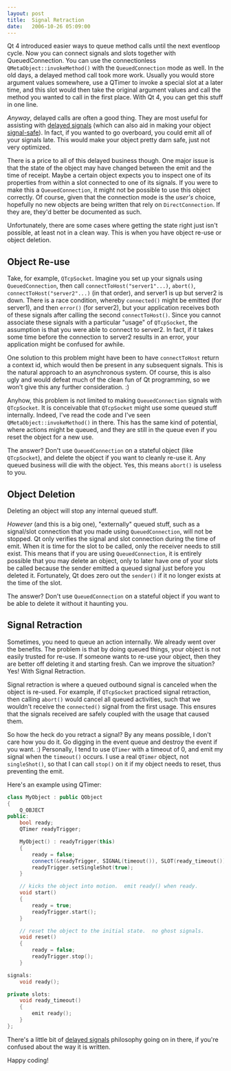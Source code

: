 ```yaml
---
layout: post
title:  Signal Retraction
date:   2006-10-26 05:09:00
---
```

Qt 4 introduced easier ways to queue method calls until the next eventloop cycle. Now you can connect signals and slots together with QueuedConnection. You can use the connectionless `QMetaObject::invokeMethod()` with the `QueuedConnection` mode as well. In the old days, a delayed method call took more work. Usually you would store argument values somewhere, use a QTimer to invoke a special slot at a later time, and this slot would then take the original argument values and call the method you wanted to call in the first place. With Qt 4, you can get this stuff in one line.

<!--more-->

*Anyway*, delayed calls are often a good thing. They are most useful for assisting with [delayed signals][delayed-signals] (which can also aid in making your object [signal-safe][signal-safety]). In fact, if you wanted to go overboard, you could emit all of your signals late. This would make your object pretty darn safe, just not very optimized.

There is a price to all of this delayed business though. One major issue is that the state of the object may have changed between the emit and the time of receipt. Maybe a certain object expects you to inspect one of its properties from within a slot connected to one of its signals. If you were to make this a `QueuedConnection`, it might not be possible to use this object correctly. Of course, given that the connection mode is the *user's* choice, hopefully no new objects are being written that rely on `DirectConnection`. If they are, they'd better be documented as such.

Unfortunately, there are some cases where getting the state right just isn't possible, at least not in a clean way. This is when you have object re-use or object deletion.

## Object Re-use

Take, for example, `QTcpSocket`. Imagine you set up your signals using `QueuedConnection`, then call `connectToHost("server1"...)`, `abort()`, `connectToHost("server2"...)` (in that order), and server1 is up but server2 is down. There is a race condition, whereby `connected()` might be emitted (for server1), and then `error()` (for server2), but your application receives both of these signals after calling the second `connectToHost()`. Since you cannot associate these signals with a particular "usage" of `QTcpSocket`, the assumption is that you were able to connect to server2. In fact, if it takes some time before the connection to server2 results in an error, your application might be confused for awhile.

One solution to this problem might have been to have `connectToHost` return a context id, which would then be present in any subsequent signals. This is the natural approach to an asynchronous system. Of course, this is also ugly and would defeat much of the clean fun of Qt programming, so we won't give this any further consideration. :)

Anyhow, this problem is not limited to making `QueuedConnection` signals with `QTcpSocket`. It is conceivable that `QTcpSocket` might use some queued stuff internally. Indeed, I've read the code and I've seen `QMetaObject::invokeMethod()` in there. This has the same kind of potential, where actions might be queued, and they are still in the queue even if you reset the object for a new use.

The answer? Don't use `QueuedConnection` on a stateful object (like `QTcpSocket`), and delete the object if you want to cleanly re-use it. Any queued business will die with the object. Yes, this means `abort()` is useless to you.

## Object Deletion

Deleting an object will stop any internal queued stuff.

*However* (and this is a big one), "externally" queued stuff, such as a signal/slot connection that you made using `QueuedConnection`, will not be stopped. Qt only verifies the signal and slot connection during the time of emit. When it is time for the slot to be called, only the receiver needs to still exist. This means that if you are using `QueuedConnection`, it is entirely possible that you may delete an object, only to later have one of your slots be called because the sender emitted a queued signal just before you deleted it. Fortunately, Qt does zero out the `sender()` if it no longer exists at the time of the slot.

The answer? Don't use `QueuedConnection` on a stateful object if you want to be able to delete it without it haunting you.

## Signal Retraction

Sometimes, you need to queue an action internally. We already went over the benefits. The problem is that by doing queued things, your object is not easily trusted for re-use. If someone wants to re-use your object, then they are better off deleting it and starting fresh. Can we improve the situation? Yes! With Signal Retraction.

Signal retraction is where a queued outbound signal is canceled when the object is re-used. For example, if `QTcpSocket` practiced signal retraction, then calling `abort()` would cancel all queued activities, such that we wouldn't receive the `connected()` signal from the first usage. This ensures that the signals received are safely coupled with the usage that caused them.

So how the heck do you retract a signal? By any means possible, I don't care how you do it. Go digging in the event queue and destroy the event if you want. :) Personally, I tend to use `QTimer` with a timeout of 0, and emit my signal when the `timeout()` occurs. I use a real `QTimer` object, not `singleShot()`, so that I can call `stop()` on it if my object needs to reset, thus preventing the emit.

Here's an example using QTimer:

```c++
class MyObject : public QObject
{
    Q_OBJECT
public:
    bool ready;
    QTimer readyTrigger;

    MyObject() : readyTrigger(this)
    {
        ready = false;
        connect(&readyTrigger, SIGNAL(timeout()), SLOT(ready_timeout()));
        readyTrigger.setSingleShot(true);
    }

    // kicks the object into motion.  emit ready() when ready.
    void start()
    {
        ready = true;
        readyTrigger.start();
    }

    // reset the object to the initial state.  no ghost signals.
    void reset()
    {
        ready = false;
        readyTrigger.stop();
    }

signals:
    void ready();

private slots:
    void ready_timeout()
    {
        emit ready();
    }
};
```

There's a little bit of [delayed signals][delayed-signals] philosophy going on in there, if you're confused about the way it is written.

Happy coding!

[signal-safety]: /2008/02/04/signal-safety-revised/
[delayed-signals]: /2006/04/14/delayed-signals/
